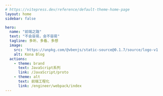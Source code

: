 ```yaml
---
# https://vitepress.dev/reference/default-theme-home-page
layout: home
sidebar: false

hero:
  name: "前端之路"
  text: "不会容易，会不容易"
  tagline: 多听、多看、多想
  image:
    src: 'https://unpkg.com/@vbenjs/static-source@0.1.7/source/logo-v1.webp'
    alt: Kona Blog
  actions:
    - theme: brand
      text: JavaScript系列
      link: /JavaScript/proto
    - theme: alt
      text: 前端工程化
      link: /engineer/webpack/index
---
```

